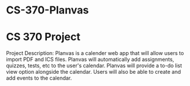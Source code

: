 # CS-370-Planvas
# CS 370 Project
Project Description:
Planvas is a calender web app that will allow users to import PDF and ICS files. Planvas will automatically add assignments, quizzes, tests, etc to the user's calendar. Planvas will provide a to-do list view option alongside the calendar. Users will also be able to create and add events to the calendar. 
